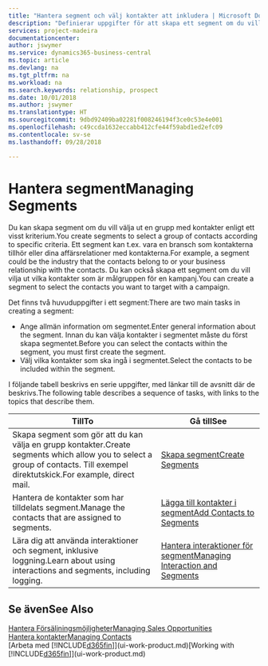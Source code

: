 ```yaml
---
title: "Hantera segment och välj kontakter att inkludera | Microsoft Docs"
description: "Definierar uppgifter för att skapa ett segment om du vill välja en grupp med kontakter enligt ett visst kriterium, till exempel kontakter i en viss bransch som du vill använda."
services: project-madeira
documentationcenter: 
author: jswymer
ms.service: dynamics365-business-central
ms.topic: article
ms.devlang: na
ms.tgt_pltfrm: na
ms.workload: na
ms.search.keywords: relationship, prospect
ms.date: 10/01/2018
ms.author: jswymer
ms.translationtype: HT
ms.sourcegitcommit: 9dbd92409ba02281f008246194f3ce0c53e4e001
ms.openlocfilehash: c49ccda1632eccabb412cfe44f59abd1ed2efc09
ms.contentlocale: sv-se
ms.lasthandoff: 09/28/2018

---
```

# <a name="managing-segments"></a><span data-ttu-id="f82b2-103">Hantera segment</span><span class="sxs-lookup"><span data-stu-id="f82b2-103">Managing Segments</span></span>
<span data-ttu-id="f82b2-104">Du kan skapa segment om du vill välja ut en grupp med kontakter enligt ett visst kriterium.</span><span class="sxs-lookup"><span data-stu-id="f82b2-104">You create segments to select a group of contacts according to specific criteria.</span></span> <span data-ttu-id="f82b2-105">Ett segment kan t.ex. vara en bransch som kontakterna tillhör eller dina affärsrelationer med kontakterna.</span><span class="sxs-lookup"><span data-stu-id="f82b2-105">For example, a segment could be the industry that the contacts belong to or your business relationship with the contacts.</span></span> <span data-ttu-id="f82b2-106">Du kan också skapa ett segment om du vill vilja ut vilka kontakter som är målgruppen för en kampanj.</span><span class="sxs-lookup"><span data-stu-id="f82b2-106">You can create a segment to select the contacts you want to target with a campaign.</span></span>

<span data-ttu-id="f82b2-107">Det finns två huvuduppgifter i ett segment:</span><span class="sxs-lookup"><span data-stu-id="f82b2-107">There are two main tasks in creating a segment:</span></span>

* <span data-ttu-id="f82b2-108">Ange allmän information om segmentet.</span><span class="sxs-lookup"><span data-stu-id="f82b2-108">Enter general information about the segment.</span></span> <span data-ttu-id="f82b2-109">Innan du kan välja kontakter i segmentet måste du först skapa segmentet.</span><span class="sxs-lookup"><span data-stu-id="f82b2-109">Before you can select the contacts within the segment, you must first create the segment.</span></span>
* <span data-ttu-id="f82b2-110">Välj vilka kontakter som ska ingå i segmentet.</span><span class="sxs-lookup"><span data-stu-id="f82b2-110">Select the contacts to be included within the segment.</span></span>

<span data-ttu-id="f82b2-111">I följande tabell beskrivs en serie uppgifter, med länkar till de avsnitt där de beskrivs.</span><span class="sxs-lookup"><span data-stu-id="f82b2-111">The following table describes a sequence of tasks, with links to the topics that describe them.</span></span> 

| <span data-ttu-id="f82b2-112">Till</span><span class="sxs-lookup"><span data-stu-id="f82b2-112">To</span></span> | <span data-ttu-id="f82b2-113">Gå till</span><span class="sxs-lookup"><span data-stu-id="f82b2-113">See</span></span> |
| --- | --- |
| <span data-ttu-id="f82b2-114">Skapa segment som gör att du kan välja en grupp kontakter.</span><span class="sxs-lookup"><span data-stu-id="f82b2-114">Create segments which allow you to select a group of contacts.</span></span> <span data-ttu-id="f82b2-115">Till exempel direktutskick.</span><span class="sxs-lookup"><span data-stu-id="f82b2-115">For example, direct mail.</span></span> |[<span data-ttu-id="f82b2-116">Skapa segment</span><span class="sxs-lookup"><span data-stu-id="f82b2-116">Create Segments</span></span>](marketing-how-create-segment.md) |
| <span data-ttu-id="f82b2-117">Hantera de kontakter som har tilldelats segment.</span><span class="sxs-lookup"><span data-stu-id="f82b2-117">Manage the contacts that are assigned to segments.</span></span> |[<span data-ttu-id="f82b2-118">Lägga till kontakter i segment</span><span class="sxs-lookup"><span data-stu-id="f82b2-118">Add Contacts to Segments</span></span>](marketing-add-contact-segment.md) |
| <span data-ttu-id="f82b2-119">Lära dig att använda interaktioner och segment, inklusive loggning.</span><span class="sxs-lookup"><span data-stu-id="f82b2-119">Learn about using interactions and segments, including logging.</span></span> |[<span data-ttu-id="f82b2-120">Hantera interaktioner för segment</span><span class="sxs-lookup"><span data-stu-id="f82b2-120">Managing Interaction and Segments</span></span>](marketing-interaction-segments.md) |

## <a name="see-also"></a><span data-ttu-id="f82b2-121">Se även</span><span class="sxs-lookup"><span data-stu-id="f82b2-121">See Also</span></span>
[<span data-ttu-id="f82b2-122">Hantera Försäljningsmöjligheter</span><span class="sxs-lookup"><span data-stu-id="f82b2-122">Managing Sales Opportunities</span></span>](marketing-manage-sales-opportunities.md)  
[<span data-ttu-id="f82b2-123">Hantera kontakter</span><span class="sxs-lookup"><span data-stu-id="f82b2-123">Managing Contacts</span></span>](marketing-contacts.md)  
<span data-ttu-id="f82b2-124">[Arbeta med [!INCLUDE[d365fin](includes/d365fin_md.md)]](ui-work-product.md)</span><span class="sxs-lookup"><span data-stu-id="f82b2-124">[Working with [!INCLUDE[d365fin](includes/d365fin_md.md)]](ui-work-product.md)</span></span>

